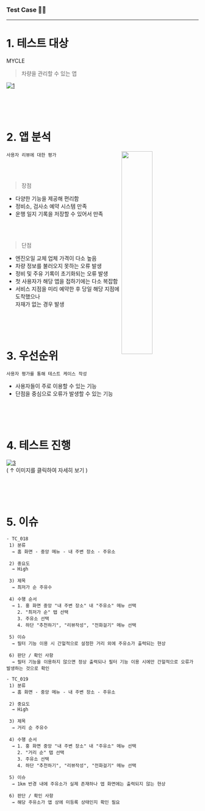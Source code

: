 ### Test Case ✍🏼
___

# 1. 테스트 대상
MYCLE
> 차량을 관리할 수 있는 앱

[![1](https://github.com/TestUhm/Testcase1/assets/154364394/896b7abc-11fb-4dc5-a869-c0b0fd5f45e3.png?raw=true)](https://mycle.co.kr/)


<br/>
<br/>
<br/>


# 2. 앱 분석


<img src="https://github.com/TestUhm/Testcase1/assets/154364394/efbb5de8-1d61-475e-918e-a1708f14f1c1.png?raw=true" alt="" width="40%" height="530" align="right">


```사용자 리뷰에 대한 평가```

<br/>
<br/>

> 장점
- 다양한 기능을 제공해 편리함
- 정비소, 검사소 예약 시스템 만족
- 운행 일지 기록을 저장할 수 있어서 만족

<br/><br/>

> 단점
- 엔진오일 교체 업체 가격이 다소 높음
- 차량 정보를 불러오지 못하는 오류 발생
- 정비 및 주유 기록이 초기화되는 오류 발생
- 첫 사용자가 해당 앱을 접하기에는 다소 복잡함
- 서비스 지점을 미리 예약한 후 당일 해당 지점에 도착했으나<br/>
자재가 없는 경우 발생

<br/>
<br/>
<br/>

# 3. 우선순위
```사용자 평가를 통해 테스트 케이스 작성```
- 사용자들이 주로 이용할 수 있는 기능
- 단점을 중심으로 오류가 발생할 수 있는 기능


<br/>
<br/>
<br/>

# 4. 테스트 진행

[![3](https://github.com/TestUhm/Testcase1/assets/154364394/d1b6b378-b01d-456b-b87c-7b4932305606.png?raw=true)](https://docs.google.com/spreadsheets/d/12sLQMDEUuU9e9TURRgcy3NTbxH1CY_6oO4BnkGtvbO8/edit?usp=sharing)<br/>
( ↑ 이미지를 클릭하여 자세히 보기 )


<br/>
<br/>
<br/>

# 5. 이슈

```
- TC_018
 1) 분류
  → 홈 화면 - 중앙 메뉴 - 내 주변 장소 - 주유소

 2) 중요도
  → High

 3) 제목
  → 최저가 순 주유수

 4) 수행 순서
  → 1. 홍 화면 중앙 "내 주변 장소" 내 "주유소" 메뉴 선택
    2. "최저가 순" 탭 선택
    3. 주유소 선택
    4. 하단 "추천하기", "리뷰작성", "전화걸기" 메뉴 선택

 5) 이슈
  → 필터 기능 이용 시 간헐적으로 설정한 거리 외에 주유소가 출력되는 현상

 6) 판단 / 확인 사항
  → 필터 기능을 이용하지 않으면 정상 출력되나 필터 기능 이용 시에만 간헐적으로 오류가 발생하는 것으로 확인
```

```
- TC_019
 1) 분류
  → 홈 화면 - 중앙 메뉴 - 내 주변 장소 - 주유소

 2) 중요도
  → High

 3) 제목
  → 거리 순 주유수

 4) 수행 순서
  → 1. 홍 화면 중앙 "내 주변 장소" 내 "주유소" 메뉴 선택
    2. "거리 순" 탭 선택
    3. 주유소 선택
    4. 하단 "추천하기", "리뷰작성", "전화걸기" 메뉴 선택

 5) 이슈
  → 1km 반경 내에 주유소가 실제 존재하나 앱 화면에는 출력되지 않는 현상

 6) 판단 / 확인 사항
  → 해당 주유소가 앱 상에 미등록 상태인지 확인 필요
```
